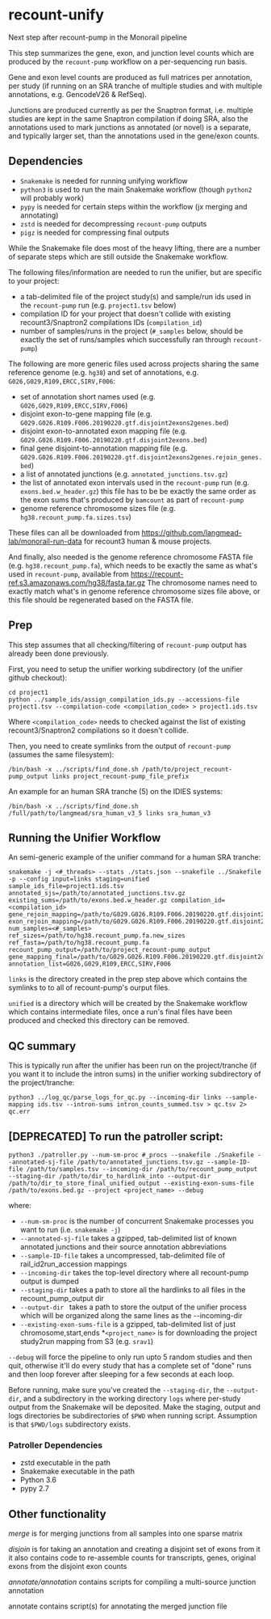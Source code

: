 # recount-unify
Next step after recount-pump in the Monorail pipeline

This step summarizes the gene, exon, and junction level counts which are produced by the `recount-pump` workflow on a per-sequencing run basis.

Gene and exon level counts are produced as full matrices per annotation, per study (if running on an SRA tranche of multiple studies and with multiple annotations, e.g. GencodeV26 & RefSeq). 

Junctions are produced currently as per the Snaptron format, i.e. multiple studies are kept in the same Snaptron compilation if doing SRA, also the annotations used to mark junctions as annotated (or novel) is a separate, and typically larger set, than the annotations used in the gene/exon counts.

## Dependencies

* `Snakemake` is needed for running unifying workflow
* `python3` is used to run the main Snakemake workflow (though `python2` will probably work)
* `pypy` is needed for certain steps within the workflow (jx merging and annotating)
* `zstd` is needed for decompressing `recount-pump` outputs
* `pigz` is needed for compressing final outputs

While the Snakemake file does most of the heavy lifting, there are a number of separate steps which are still outside the Snakemake workflow.

The following files/information are needed to run the unifier, but are specific to your project:

* a tab-delimited file of the project study(s) and sample/run ids used in the `recount-pump` run (e.g. `project1.tsv` below)
* compilation ID for your project that doesn't collide with existing recount3/Snaptron2 compilations IDs (`compilation_id`)
* number of samples/runs in the project (`#_samples` below, should be exactly the set of runs/samples which successfully ran through `recount-pump`)

The following are more generic files used across projects sharing the same reference genome (e.g. `hg38`) and set of annotations, e.g. `G026,G029,R109,ERCC,SIRV,F006`:

* set of annotation short names used (e.g. `G026,G029,R109,ERCC,SIRV,F006`)
* disjoint exon-to-gene mapping file (e.g. `G029.G026.R109.F006.20190220.gtf.disjoint2exons2genes.bed`)
* disjoint exon-to-annotated exon mapping file (e.g. `G029.G026.R109.F006.20190220.gtf.disjoint2exons.bed`)
* final gene disjoint-to-annotation mapping file (e.g. `G029.G026.R109.F006.20190220.gtf.disjoint2exons2genes.rejoin_genes.bed`)
* a list of annotated junctions (e.g. `annotated_junctions.tsv.gz`)
* the list of annotated exon intervals used in the `recount-pump` run (e.g. `exons.bed.w_header.gz`)
  this file has to be be exactly the same order as the exon sums that's produced by `bamcount` as part of `recount-pump`
* genome reference chromosome sizes file (e.g. `hg38.recount_pump.fa.sizes.tsv`)

These files can all be downloaded from https://github.com/langmead-lab/monorail-run-data
for recount3 human & mouse projects.

And finally, also needed is the genome reference chromosome FASTA file (e.g. `hg38.recount_pump.fa`), which needs to be exactly the same as what's used in `recount-pump`, available from https://recount-ref.s3.amazonaws.com/hg38/fasta.tar.gz
The chromosome names need to exactly match what's in genome reference chromosome sizes file above, or this file should be regenerated based on the FASTA file.

## Prep

This step assumes that all checking/filtering of `recount-pump` output has already been done previously.

First, you need to setup the unifier working subdirectory (of the unifier github checkout):

```mkdir project1
cd project1
python ../sample_ids/assign_compilation_ids.py --accessions-file project1.tsv --compilation-code <compilation_code> > project1.ids.tsv
```

Where `<compilation_code>` needs to checked against the list of existing recount3/Snaptron2 compilations so it doesn't collide.

Then, you need to create symlinks from the output of `recount-pump` (assumes the same filesystem):

```/bin/bash -x ../scripts/find_done.sh /path/to/project_recount-pump_output links project_recount-pump_file_prefix```

An example for an human SRA tranche (5) on the IDIES systems:

```/bin/bash -x ../scripts/find_done.sh /full/path/to/langmead/sra_human_v3_5 links sra_human_v3```

## Running the Unifier Workflow

An semi-generic example of the unifier command for a human SRA tranche:

```
snakemake -j <#_threads> --stats ./stats.json --snakefile ../Snakefile -p --config input=links staging=unified sample_ids_file=project1.ids.tsv annotated_sjs=/path/to/annotated_junctions.tsv.gz existing_sums=/path/to/exons.bed.w_header.gz compilation_id=<compilation_id> gene_rejoin_mapping=/path/to/G029.G026.R109.F006.20190220.gtf.disjoint2exons2genes.bed exon_rejoin_mapping=/path/to/G029.G026.R109.F006.20190220.gtf.disjoint2exons.bed num_samples=<#_samples> ref_sizes=/path/to/hg38.recount_pump.fa.new_sizes ref_fasta=/path/to/hg38.recount_pump.fa recount_pump_output=/path/to/project_recount-pump_output gene_mapping_final=/path/to/G029.G026.R109.F006.20190220.gtf.disjoint2exons2genes.rejoin_genes.bed annotation_list=G026,G029,R109,ERCC,SIRV,F006
```

`links` is the directory created in the prep step above which contains the symlinks to to all of recount-pump's ourput files.

`unified` is a directory which will be created by the Snakemake workflow which contains intermediate files, once a run's final files have been produced and checked this directory can be removed.


## QC summary

This is typically run after the unifier has been run on the project/tranche (if you want it to include the intron sums) in the unifier working subdirectory of the project/tranche:

```python3 ../log_qc/parse_logs_for_qc.py --incoming-dir links --sample-mapping ids.tsv --intron-sums intron_counts_summed.tsv > qc.tsv 2> qc.err```


## [DEPRECATED] To run the patroller script:
`python3 ./patroller.py --num-sm-proc #_procs --snakefile ./Snakefile --annotated-sj-file /path/to/annotated_junctions.tsv.gz --sample-ID-file /path/to/samples.tsv --incoming-dir /path/to/recount_pump_output --staging-dir /path/to/dir_to_hardlink_into --output-dir /path/to/dir_to_store_final_unified_output --existing-exon-sums-file /path/to/exons.bed.gz --project <project_name> --debug`

where:
* `--num-sm-proc` is the number of concurrent Snakemake processes you want to run (i.e. `snakemake -j`)
* `--annotated-sj-file` takes a gzipped, tab-delimited list of known annotated junctions and their source annotation abbreviations
* `--sample-ID-file` takes a uncompressed, tab-delimited file of rail_id2run_accession mappings
* `--incoming-dir` takes the top-level directory where all recount-pump output is dumped
* `--staging-dir` takes a path to store all the hardlinks to all files in the recount_pump_output dir
* `--output-dir ` takes a path to store the output of the unifier process which will be organized along the same lines as the --incoming-dir
* `--existing-exon-sums-file` is a gzipped, tab-delimited list of just chromosome,start,ends
*`<project_name>` is for downloading the project study2run mapping from S3 (e.g. `srav1`)

`--debug` will force the pipeline to only run upto 5 random studies and then quit, otherwise it'll do every study that
has a complete set of "done" runs and then loop forever after sleeping for a few seconds at each loop.

Before running, make sure you've created the `--staging-dir`, the `--output-dir`, and a subdirectory in the working directory `logs` where per-study output from the Snakemake will be deposited.  Make the staging, output and logs directories be subdirectories of `$PWD` when running script.  Assumption is that `$PWD/logs` subdirectory exists.

### Patroller Dependencies
* zstd executable in the path
* Snakemake executable in the path
* Python 3.6
* pypy 2.7

## Other functionality

*merge* is for merging junctions from all samples into one sparse matrix

*disjoin* is for taking an annotation and creating a disjoint set of exons from it
it also contains code to re-assemble counts for transcripts, genes, original exons from the disjoint exon counts

*annotate/annotation* contains scripts for compiling a multi-source junction annotation

annotate contains script(s) for annotating the merged junction file
